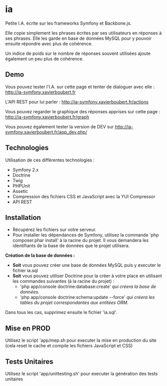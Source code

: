 ia
==

Petite I.A. écrite sur les frameworks Symfony et Backbone.js.

Elle copie simplement les phrases écrites par ses utilisateurs en réponses à ses phrases. Elle les garde en base de données MySQL pour y pouvoir ensuite répondre avec plus de cohérence.

Un indice de poids sur le nombre de réponses souvent utilisées ajoute également un peu plus de cohérence.


Demo
--------

Vous pouvez tester l'I.A. sur cette page et tenter de dialoguer avec elle : http://ia-symfony.xavierboubert.fr

L'API REST pour lui parler : http://ia-symfony.xavierboubert.fr/actions

Vous pouvez regarder le graphique des réponses apprises sur cette page : http://ia-symfony.xavierboubert.fr/graph

Vous pouvez également tester la version de DEV sur http://ia-symfony.xavierboubert.fr/app_dev.php/

Technologies
--------

Utilisation de ces différentes technologies :

- Symfony 2.x
- Doctrine
- Twig
- PHPUnit
- Assetic
- Compression des fichiers CSS et JavaScript avec la YUI Compressor
- API REST


Installation
--------

- Récupérez les fichiers sur votre serveur.
- Pour installer les dépendances de Symfony, utilisez la commande 'php composer.phar install' à la racine du projet. Il vous demandera les identifiants de la base de données que le projet utilisera.

**Création de la base de données :**

- **Soit** vous pouvez créer une base de données MySQL puis y executer le fichier ia.sql
- **Soit** vous pouvez utiliser Doctrine pour la créer à votre place en utilisant les commandes suivantes (à la racine du projet) :
	- 'php app/console doctrine:database:create' *qui créera la base de données.*
	- 'php app/console doctrine:schema:update --force' *qui créera les tables du projet correspondantes aux entitées ORM*.

Dans tous les cas, supprimez ensuite le fichier 'ia.sql'.


Mise en PROD
--------

Utilisez le script 'app/mep.sh pour executer la mise en production du site (cela reset le cache et compile les fichiers JavaScript et CSS)


Tests Unitaires
--------

Utilisez le script 'app/unittesting.sh' pour executer la génération des tests unitaires